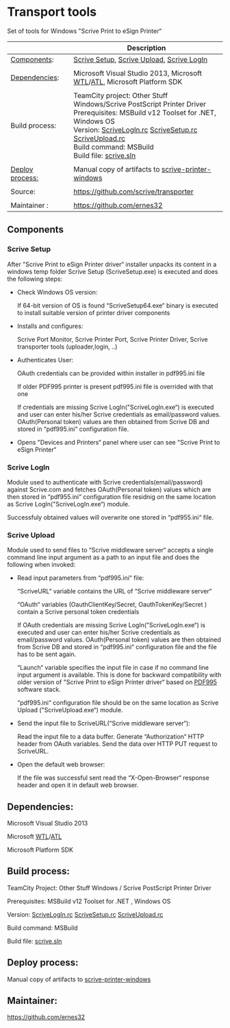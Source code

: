 Transport tools
===============

Set of tools for Windows "Scrive Print to eSign Printer“

|  |  | Description |
|-----------------|---|----------------------------------------------------------------------------------------------------------------------------------------------------------------------------------------------------------------------|
| [Components](#Components): |  | [Scrive Setup](#Setup), [Scrive Upload](#Upload), [Scrive LogIn](#LogIn) |
|  |  |  |
| [Dependencies](#Dependencies): |  | Microsoft Visual Studio 2013, Microsoft [WTL](https://en.wikipedia.org/wiki/Windows_Template_Library)/[ATL](https://en.wikipedia.org/wiki/Active_Template_Library), Microsoft Platform SDK |
|  |  |  |
| Build process: |  | TeamCity project: Other Stuff Windows/Scrive PostScript Printer Driver <br>Prerequisites: MSBuild v12 Toolset for .NET, Windows OS <br>Version: [ScriveLogIn.rc](https://github.com/scrive/transporter/blob/master/login/ScriveUpload.rc) [ScriveSetup.rc](https://github.com/scrive/transporter/blob/master/setup/ScriveSetup.rc) [ScriveUpload.rc](https://github.com/scrive/transporter/blob/master/uploader/ScriveUpload.rc) <br>Build command: MSBuild <br>Build file: [scrive.sln](https://github.com/scrive/transporter/blob/master/scrive.sln) |
|  |  |  |
| [Deploy process:](#Deploy) |  | Manual copy of artifacts to [scrive-printer-windows](https://github.com/scrive/scrive-printer-windows) |
|  |  |  |
| Source: |  | [<https://github.com/scrive/transporter>](https://github.com/scrive/transporter) |
|  |  |  |
| Maintainer : |  | [<https://github.com/ernes32>](https://github.com/ernes32) |


Components<a name="Components"></a>
----------

### Scrive Setup<a name="Setup"></a>

After "Scrive Print to eSign Printer driver“ installer unpacks its
content in a windows temp folder Scrive Setup (ScriveSetup.exe) is
executed and does the following steps:

-   Check Windows OS version:

    If 64-bit version of OS is found “ScriveSetup64.exe“ binary is executed to install suitable version
    of printer driver components

-   Installs and configures:

    Scrive Port Monitor, Scrive Printer Port, Scrive Printer Driver, Scrive transporter tools (uploader,login, ..)

-   Authenticates User:

    OAuth credentials can be provided within installer in pdf995.ini file

    If older PDF995 printer is present pdf995.ini file is overrided with that one

    If credentials are missing Scrive LogIn("ScriveLogIn.exe“) is executed and user can enter
    his/her Scrive credentials as email/password values.
    OAuth(Personal token) values are then obtained from Scrive DB and stored in “pdf995.ini“ configuration file.
    
-   Opens "Devices and Printers“ panel where user can see "Scrive Print to eSign Printer“

### Scrive LogIn<a name="LogIn"></a>

Module used to authenticate with Scrive credentials(email/password) against Scrive.com and fetches OAuth(Personal token) values which are
then stored in “pdf955.ini“ configuration file residnig on the same location as Scrive LogIn("ScriveLogIn.exe“) module.

Successfuly obtained values will overwrite one stored in “pdf955.ini“ file.

### Scrive Upload<a name="Upload"></a>

Module used to send files to “Scrive middleware server“ accepts a single
command line input argument as a path to an input file and does the
following when invoked:

-   Read input parameters from “pdf995.ini“ file:
    
    “ScriveURL“ variable contains the URL of “Scrive middleware server“

    “OAuth“ variables (OauthClientKey/Secret, OauthTokenKey/Secret ) 
    contain a Scrive personal token credentials
    
    If OAuth credentials are missing Scrive LogIn("ScriveLogIn.exe“) is executed and user can enter his/her Scrive credentials as
    email/password values. OAuth(Personal token) values are then obtained from Scrive DB and stored in “pdf995.ini“ configuration
    file and the file has to be sent again.
    
    “Launch“ variable specifies the input file in case if no command line input argument is available. 
    This is done for backward compatibility with older version of "Scrive Print to eSign Printer driver“ based on
    [PDF995](http://www.pdf995.com/) software stack.
    
    “pdf995.ini“ configuration file should be on the same location as Scrive Upload ("ScriveUpload.exe“) module.
    
-   Send the input file to ScriveURL(“Scrive middleware server“):

    Read the input file to a data buffer.
    Generate “Authorization“ HTTP header from OAuth variables.
    Send the data over HTTP PUT request to ScriveURL.
    
-   Open the default web browser:

    If the file was successful sent read the “X-Open-Browser“ response header and open it in default
    web browser.

Dependencies:<a name="Dependencies"></a>
-------------

Microsoft Visual Studio 2013

Microsoft
[WTL](https://en.wikipedia.org/wiki/Windows_Template_Library)/[ATL](https://en.wikipedia.org/wiki/Active_Template_Library)

Microsoft Platform SDK

Build process:<a name="Build"></a>
--------------

TeamCity Project: Other Stuff Windows / Scrive PostScript Printer Driver 

Prerequisites: MSBuild v12 Toolset for .NET , Windows OS

Version:<a name="Version"></a>
[ScriveLogIn.rc](https://github.com/scrive/transporter/blob/master/login/ScriveUpload.rc)
[ScriveSetup.rc](https://github.com/scrive/transporter/blob/master/setup/ScriveSetup.rc)
[ScriveUpload.rc](https://github.com/scrive/transporter/blob/master/uploader/ScriveUpload.rc)

Build command: MSBuild

Build file: [scrive.sln](https://github.com/scrive/transporter/blob/master/scrive.sln)

Deploy process:<a name="Deploy"></a>
---------------

Manual copy of artifacts to [scrive-printer-windows](https://github.com/scrive/scrive-printer-windows)

Maintainer:
-----------

[<https://github.com/ernes32>](https://github.com/ernes32)
<br><br><br>
